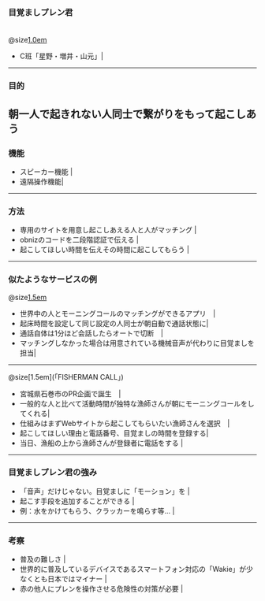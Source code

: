 ### 目覚ましプレン君
　  
@size[1.0em](世界のどこからでも)
- C班「星野・増井・山元」|
---
### 目的

朝一人で起きれない人同士で繋がりをもって起こしあう
---
### 機能
- スピーカー機能     |
- 遠隔操作機能|
---
### 方法
- 専用のサイトを用意し起こしあえる人と人がマッチング |
- obnizのコードを二段階認証で伝える |
- 起こしてほしい時間を伝えその時間に起こしてもらう     |
---
### 似たようなサービスの例
@size[1.5em](「Wakie」)
- 世界中の人とモーニングコールのマッチングができるアプリ　|
- 起床時間を設定して同じ設定の人同士が朝自動で通話状態に| 
- 通話自体は1分ほど会話したらオートで切断　|
- マッチングしなかった場合は用意されている機械音声が代わりに目覚ましを担当|
---
@size[1.5em](「FISHERMAN CALL」)
- 宮城県石巻市のPR企画で誕生　|
- 一般的な人と比べて活動時間が独特な漁師さんが朝にモーニングコールをしてくれる| 
- 仕組みはまずWebサイトから起こしてもらいたい漁師さんを選択　|
- 起こしてほしい理由と電話番号、目覚ましの時間を登録する|
- 当日、漁船の上から漁師さんが登録者に電話をする |
---
### 目覚ましプレン君の強み
- 「音声」だけじゃない。目覚ましに「モーション」を |
- 起こす手段を追加することができる |
- 例：水をかけてもらう、クラッカーを鳴らす等… |
---
### 考察
- 普及の難しさ |
- 世界的に普及しているデバイスであるスマートフォン対応の「Wakie」が少なくとも日本ではマイナー |
- 赤の他人にプレンを操作させる危険性の対策が必要 |

